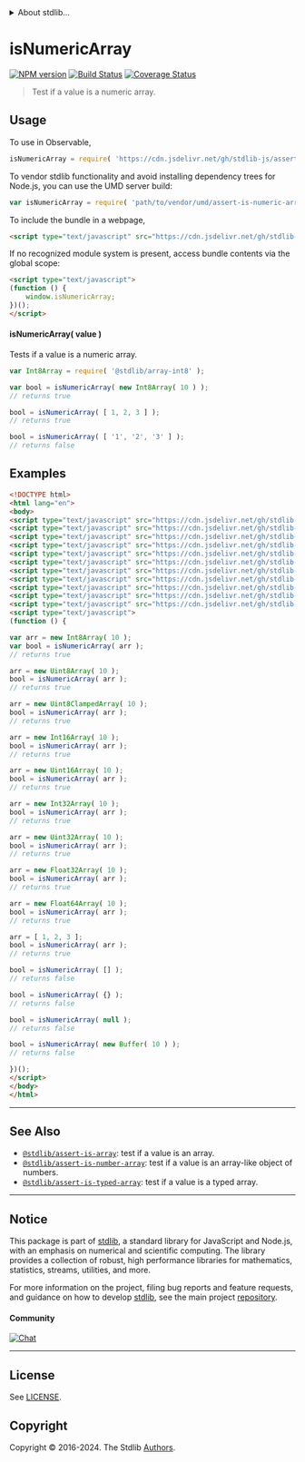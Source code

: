 <!--

@license Apache-2.0

Copyright (c) 2018 The Stdlib Authors.

Licensed under the Apache License, Version 2.0 (the "License");
you may not use this file except in compliance with the License.
You may obtain a copy of the License at

   http://www.apache.org/licenses/LICENSE-2.0

Unless required by applicable law or agreed to in writing, software
distributed under the License is distributed on an "AS IS" BASIS,
WITHOUT WARRANTIES OR CONDITIONS OF ANY KIND, either express or implied.
See the License for the specific language governing permissions and
limitations under the License.

-->


<details>
  <summary>
    About stdlib...
  </summary>
  <p>We believe in a future in which the web is a preferred environment for numerical computation. To help realize this future, we've built stdlib. stdlib is a standard library, with an emphasis on numerical and scientific computation, written in JavaScript (and C) for execution in browsers and in Node.js.</p>
  <p>The library is fully decomposable, being architected in such a way that you can swap out and mix and match APIs and functionality to cater to your exact preferences and use cases.</p>
  <p>When you use stdlib, you can be absolutely certain that you are using the most thorough, rigorous, well-written, studied, documented, tested, measured, and high-quality code out there.</p>
  <p>To join us in bringing numerical computing to the web, get started by checking us out on <a href="https://github.com/stdlib-js/stdlib">GitHub</a>, and please consider <a href="https://opencollective.com/stdlib">financially supporting stdlib</a>. We greatly appreciate your continued support!</p>
</details>

# isNumericArray

[![NPM version][npm-image]][npm-url] [![Build Status][test-image]][test-url] [![Coverage Status][coverage-image]][coverage-url] <!-- [![dependencies][dependencies-image]][dependencies-url] -->

> Test if a value is a numeric array.



<section class="usage">

## Usage

To use in Observable,

```javascript
isNumericArray = require( 'https://cdn.jsdelivr.net/gh/stdlib-js/assert-is-numeric-array@v0.2.2-umd/browser.js' )
```

To vendor stdlib functionality and avoid installing dependency trees for Node.js, you can use the UMD server build:

```javascript
var isNumericArray = require( 'path/to/vendor/umd/assert-is-numeric-array/index.js' )
```

To include the bundle in a webpage,

```html
<script type="text/javascript" src="https://cdn.jsdelivr.net/gh/stdlib-js/assert-is-numeric-array@v0.2.2-umd/browser.js"></script>
```

If no recognized module system is present, access bundle contents via the global scope:

```html
<script type="text/javascript">
(function () {
    window.isNumericArray;
})();
</script>
```

#### isNumericArray( value )

Tests if a value is a numeric array.

```javascript
var Int8Array = require( '@stdlib/array-int8' );

var bool = isNumericArray( new Int8Array( 10 ) );
// returns true

bool = isNumericArray( [ 1, 2, 3 ] );
// returns true

bool = isNumericArray( [ '1', '2', '3' ] );
// returns false
```

</section>

<!-- /.usage -->

<section class="examples">

## Examples

<!-- TODO: update once Buffer wrapper -->

<!-- eslint no-undef: "error" -->

<!-- eslint-disable no-buffer-constructor -->

```html
<!DOCTYPE html>
<html lang="en">
<body>
<script type="text/javascript" src="https://cdn.jsdelivr.net/gh/stdlib-js/buffer-ctor@umd/browser.js"></script>
<script type="text/javascript" src="https://cdn.jsdelivr.net/gh/stdlib-js/array-int8@umd/browser.js"></script>
<script type="text/javascript" src="https://cdn.jsdelivr.net/gh/stdlib-js/array-uint8@umd/browser.js"></script>
<script type="text/javascript" src="https://cdn.jsdelivr.net/gh/stdlib-js/array-uint8c@umd/browser.js"></script>
<script type="text/javascript" src="https://cdn.jsdelivr.net/gh/stdlib-js/array-int16@umd/browser.js"></script>
<script type="text/javascript" src="https://cdn.jsdelivr.net/gh/stdlib-js/array-uint16@umd/browser.js"></script>
<script type="text/javascript" src="https://cdn.jsdelivr.net/gh/stdlib-js/array-int32@umd/browser.js"></script>
<script type="text/javascript" src="https://cdn.jsdelivr.net/gh/stdlib-js/array-uint32@umd/browser.js"></script>
<script type="text/javascript" src="https://cdn.jsdelivr.net/gh/stdlib-js/array-float32@umd/browser.js"></script>
<script type="text/javascript" src="https://cdn.jsdelivr.net/gh/stdlib-js/array-float64@umd/browser.js"></script>
<script type="text/javascript" src="https://cdn.jsdelivr.net/gh/stdlib-js/assert-is-numeric-array@v0.2.2-umd/browser.js"></script>
<script type="text/javascript">
(function () {

var arr = new Int8Array( 10 );
var bool = isNumericArray( arr );
// returns true

arr = new Uint8Array( 10 );
bool = isNumericArray( arr );
// returns true

arr = new Uint8ClampedArray( 10 );
bool = isNumericArray( arr );
// returns true

arr = new Int16Array( 10 );
bool = isNumericArray( arr );
// returns true

arr = new Uint16Array( 10 );
bool = isNumericArray( arr );
// returns true

arr = new Int32Array( 10 );
bool = isNumericArray( arr );
// returns true

arr = new Uint32Array( 10 );
bool = isNumericArray( arr );
// returns true

arr = new Float32Array( 10 );
bool = isNumericArray( arr );
// returns true

arr = new Float64Array( 10 );
bool = isNumericArray( arr );
// returns true

arr = [ 1, 2, 3 ];
bool = isNumericArray( arr );
// returns true

bool = isNumericArray( [] );
// returns false

bool = isNumericArray( {} );
// returns false

bool = isNumericArray( null );
// returns false

bool = isNumericArray( new Buffer( 10 ) );
// returns false

})();
</script>
</body>
</html>
```

</section>

<!-- /.examples -->

<!-- Section for related `stdlib` packages. Do not manually edit this section, as it is automatically populated. -->

<section class="related">

* * *

## See Also

-   <span class="package-name">[`@stdlib/assert-is-array`][@stdlib/assert/is-array]</span><span class="delimiter">: </span><span class="description">test if a value is an array.</span>
-   <span class="package-name">[`@stdlib/assert-is-number-array`][@stdlib/assert/is-number-array]</span><span class="delimiter">: </span><span class="description">test if a value is an array-like object of numbers.</span>
-   <span class="package-name">[`@stdlib/assert-is-typed-array`][@stdlib/assert/is-typed-array]</span><span class="delimiter">: </span><span class="description">test if a value is a typed array.</span>

</section>

<!-- /.related -->

<!-- Section for all links. Make sure to keep an empty line after the `section` element and another before the `/section` close. -->


<section class="main-repo" >

* * *

## Notice

This package is part of [stdlib][stdlib], a standard library for JavaScript and Node.js, with an emphasis on numerical and scientific computing. The library provides a collection of robust, high performance libraries for mathematics, statistics, streams, utilities, and more.

For more information on the project, filing bug reports and feature requests, and guidance on how to develop [stdlib][stdlib], see the main project [repository][stdlib].

#### Community

[![Chat][chat-image]][chat-url]

---

## License

See [LICENSE][stdlib-license].


## Copyright

Copyright &copy; 2016-2024. The Stdlib [Authors][stdlib-authors].

</section>

<!-- /.stdlib -->

<!-- Section for all links. Make sure to keep an empty line after the `section` element and another before the `/section` close. -->

<section class="links">

[npm-image]: http://img.shields.io/npm/v/@stdlib/assert-is-numeric-array.svg
[npm-url]: https://npmjs.org/package/@stdlib/assert-is-numeric-array

[test-image]: https://github.com/stdlib-js/assert-is-numeric-array/actions/workflows/test.yml/badge.svg?branch=v0.2.2
[test-url]: https://github.com/stdlib-js/assert-is-numeric-array/actions/workflows/test.yml?query=branch:v0.2.2

[coverage-image]: https://img.shields.io/codecov/c/github/stdlib-js/assert-is-numeric-array/main.svg
[coverage-url]: https://codecov.io/github/stdlib-js/assert-is-numeric-array?branch=main

<!--

[dependencies-image]: https://img.shields.io/david/stdlib-js/assert-is-numeric-array.svg
[dependencies-url]: https://david-dm.org/stdlib-js/assert-is-numeric-array/main

-->

[chat-image]: https://img.shields.io/gitter/room/stdlib-js/stdlib.svg
[chat-url]: https://app.gitter.im/#/room/#stdlib-js_stdlib:gitter.im

[stdlib]: https://github.com/stdlib-js/stdlib

[stdlib-authors]: https://github.com/stdlib-js/stdlib/graphs/contributors

[umd]: https://github.com/umdjs/umd
[es-module]: https://developer.mozilla.org/en-US/docs/Web/JavaScript/Guide/Modules

[deno-url]: https://github.com/stdlib-js/assert-is-numeric-array/tree/deno
[deno-readme]: https://github.com/stdlib-js/assert-is-numeric-array/blob/deno/README.md
[umd-url]: https://github.com/stdlib-js/assert-is-numeric-array/tree/umd
[umd-readme]: https://github.com/stdlib-js/assert-is-numeric-array/blob/umd/README.md
[esm-url]: https://github.com/stdlib-js/assert-is-numeric-array/tree/esm
[esm-readme]: https://github.com/stdlib-js/assert-is-numeric-array/blob/esm/README.md
[branches-url]: https://github.com/stdlib-js/assert-is-numeric-array/blob/main/branches.md

[stdlib-license]: https://raw.githubusercontent.com/stdlib-js/assert-is-numeric-array/main/LICENSE

<!-- <related-links> -->

[@stdlib/assert/is-array]: https://github.com/stdlib-js/assert-is-array/tree/umd

[@stdlib/assert/is-number-array]: https://github.com/stdlib-js/assert-is-number-array/tree/umd

[@stdlib/assert/is-typed-array]: https://github.com/stdlib-js/assert-is-typed-array/tree/umd

<!-- </related-links> -->

</section>

<!-- /.links -->
